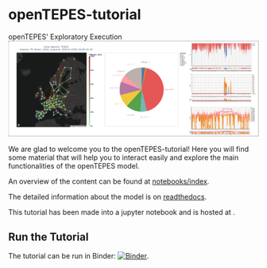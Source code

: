 # openTEPES-tutorial
openTEPES' Exploratory Execution 
![openTEPES gallery](notebooks/openTEPES-gallery.png)

We are glad to welcome you to the openTEPES-tutorial! Here you will find some material that will help you to interact easily and explore the main functionalities of the openTEPES model. 

An overview of the content can be found at [notebooks/index](notebooks/00-index.ipynb).

The detailed information about the model is on [readthedocs](https://opentepes.readthedocs.io/en/latest/index.html).

[comment]: <> (The workshop was recorded and is available [on YouTube]&#40;https://www.youtube.com/watch?v=ms29ZPUKxbU&#41;)

This tutorial has been made into a jupyter notebook and is hosted at .

## Run the Tutorial

The tutorial can be run in Binder: [![Binder](https://mybinder.org/badge_logo.svg)](https://mybinder.org/v2/gh/IIT-EnergySystemModels/openTEPES-tutorial/HEAD).
